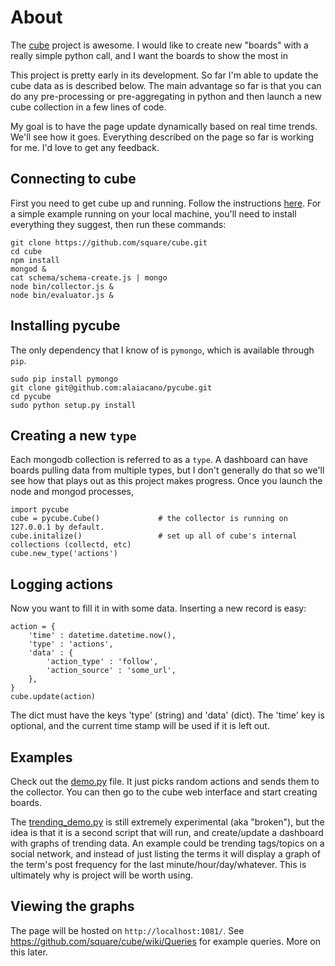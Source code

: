 # About

The [cube](https://github.com/square/cube/) project is awesome. I would like to create new "boards" with a really simple python call, and I want the boards to show the most in

This project is pretty early in its development. So far I'm able to update the cube data as is described below. The main advantage so far is that you can do any pre-processing or pre-aggregating in python and then launch a new cube collection in a few lines of code.

My goal is to have the page update dynamically based on real time trends. We'll see how it goes. Everything described on the page so far is working for me. I'd love to get any feedback.

## Connecting to cube

First you need to get cube up and running. Follow the instructions [here](https://github.com/square/cube/wiki). For a simple example running on your local machine, you'll need to install everything they suggest, then run these commands:

    git clone https://github.com/square/cube.git
    cd cube
    npm install
    mongod &
    cat schema/schema-create.js | mongo
    node bin/collector.js &
    node bin/evaluator.js &

## Installing pycube

The only dependency that I know of is `pymongo`, which is available through `pip`.

    sudo pip install pymongo
    git clone git@github.com:alaiacano/pycube.git
    cd pycube
    sudo python setup.py install

## Creating a new `type`

Each mongodb collection is referred to as a `type`. A dashboard can have boards pulling data from multiple types, but I don't generally do that so we'll see how that plays out as this project makes progress. Once you launch the node and mongod processes, 

    import pycube
    cube = pycube.Cube()             # the collector is running on 127.0.0.1 by default.
    cube.initalize()                 # set up all of cube's internal collections (collectd, etc)
    cube.new_type('actions')
    
## Logging actions

Now you want to fill it in with some data. Inserting a new record is easy:

    action = {
        'time' : datetime.datetime.now(),
        'type' : 'actions',
        'data' : {
            'action_type' : 'follow',
            'action_source' : 'some_url',
        },
    }
    cube.update(action)

The dict must have the keys 'type' (string) and 'data' (dict). The 'time' key is optional, and the current time stamp will be used if it is left out.

## Examples

Check out the [demo.py](https://github.com/alaiacano/pycube/blob/master/examples/demo.py) file. It just picks random actions and sends them to the collector. You can then go to the cube web interface and start creating boards. 

The [trending_demo.py](https://github.com/alaiacano/pycube/blob/master/examples/trending_demo.py) is still extremely experimental (aka "broken"), but the idea is that it is a second script that will run, and create/update a dashboard with graphs of trending data. An example could be trending tags/topics on a social network, and instead of just listing the terms it will display a graph of the term's post frequency for the last minute/hour/day/whatever. This is ultimately why is project will be worth using. 

## Viewing the graphs

The page will be hosted on `http://localhost:1081/`. See https://github.com/square/cube/wiki/Queries for example queries. More on this later.